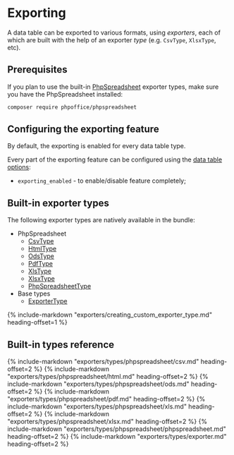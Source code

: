 # Exporting

A data table can be exported to various formats, using _exporters_, each of which are built 
with the help of an exporter _type_ (e.g. `CsvType`, `XlsxType`, etc).

## Prerequisites

If you plan to use the built-in [PhpSpreadsheet](https://github.com/PHPOffice/PhpSpreadsheet) exporter types,
make sure you have the PhpSpreadsheet installed:

```bash
composer require phpoffice/phpspreadsheet
```

## Configuring the exporting feature

By default, the exporting is enabled for every data table type.

Every part of the exporting feature can be configured using the [data table options](#passing-options-to-data-tables):

- `exporting_enabled` - to enable/disable feature completely;

## Built-in exporter types

The following exporter types are natively available in the bundle:

- PhpSpreadsheet
    - [CsvType](#csvtype)
    - [HtmlType](#htmltype)
    - [OdsType](#odstype)
    - [PdfType](#pdftype)
    - [XlsType](#xlstype)
    - [XlsxType](#xlsxtype)
    - [PhpSpreadsheetType](#phpspreadsheettype)
- Base types
    - [ExporterType](#exportertype)

{% include-markdown "exporters/creating_custom_exporter_type.md" heading-offset=1 %}

## Built-in types reference

{% include-markdown "exporters/types/phpspreadsheet/csv.md" heading-offset=2 %}
{% include-markdown "exporters/types/phpspreadsheet/html.md" heading-offset=2 %}
{% include-markdown "exporters/types/phpspreadsheet/ods.md" heading-offset=2 %}
{% include-markdown "exporters/types/phpspreadsheet/pdf.md" heading-offset=2 %}
{% include-markdown "exporters/types/phpspreadsheet/xls.md" heading-offset=2 %}
{% include-markdown "exporters/types/phpspreadsheet/xlsx.md" heading-offset=2 %}
{% include-markdown "exporters/types/phpspreadsheet/phpspreadsheet.md" heading-offset=2 %}
{% include-markdown "exporters/types/exporter.md" heading-offset=2 %}
